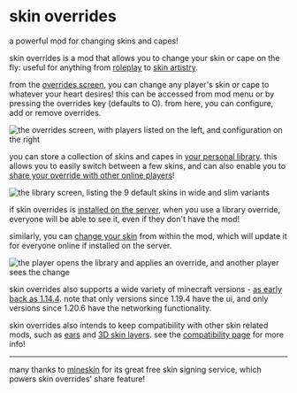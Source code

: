 # skin overrides

a powerful mod for changing skins and capes!

skin overrides is a mod that allows you to change your skin or cape on the fly: useful for anything from [roleplay](https://rosebud.dev/skin-overrides/tips-and-tricks/#for-roleplay) to [skin artistry](https://rosebud.dev/skin-overrides/tips-and-tricks/#for-skin-artists).

from the [overrides screen](https://rosebud.dev/skin-overrides/usage/#adding-an-override), you can change any player's skin or cape to whatever your heart desires! this can be accessed from mod menu or by pressing the overrides key (defaults to O). from here, you can configure, add or remove overrides.

![the overrides screen, with players listed on the left, and configuration on the right](https://cdn.modrinth.com/data/GON0Fdk5/images/5b0c4e12943f36bfb0ac14fe57807beac434838d.png)

you can store a collection of skins and capes in [your personal library](https://rosebud.dev/skin-overrides/usage/#the-library). this allows you to easily switch between a few skins, and can also enable you to [share your override with other online players](https://rosebud.dev/skin-overrides/networking/)!

![the library screen, listing the 9 default skins in wide and slim variants](https://cdn.modrinth.com/data/GON0Fdk5/images/09607af5694d647382942084ecd2625d0f5b2642.png)

if skin overrides is [installed on the server](https://rosebud.dev/skin-overrides/networking/), when you use a library override, everyone will be able to see it, even if they don't have the mod!

similarly, you can [change your skin](https://rosebud.dev/skin-overrides/usage/#changing-my-skin) from within the mod, which will update it for everyone online if installed on the server.

![the player opens the library and applies an override, and another player sees the change](https://raw.githubusercontent.com/rosebudmods/skin-overrides/refs/heads/main/.assets/networking.avif)

skin overrides also supports a wide variety of minecraft versions - [as early back as 1.14.4](https://rosebud.dev/skin-overrides/compatibility/). note that only versions since 1.19.4 have the ui, and only versions since 1.20.6 have the networking functionality.

skin overrides also intends to keep compatibility with other skin related mods, such as [ears](https://modrinth.com/mod/mfzaZK3Z) and [3D skin layers](https://modrinth.com/mod/zV5r3pPn). see the [compatibility page](https://rosebud.dev/skin-overrides/compatibility/) for more info!

---

many thanks to [mineskin](https://mineskin.org/) for its great free skin signing service, which powers skin overrides' share feature!
